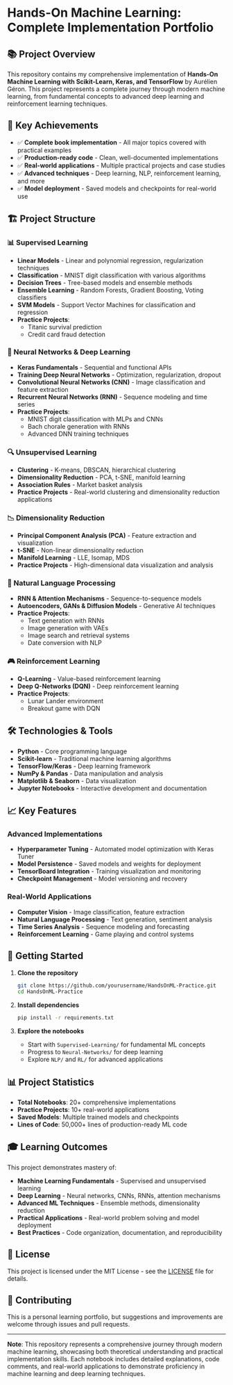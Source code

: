 # Hands-On Machine Learning: Complete Implementation Portfolio

## 📚 Project Overview

This repository contains my comprehensive implementation of **Hands-On Machine Learning with Scikit-Learn, Keras, and TensorFlow** by Aurélien Géron. This project represents a complete journey through modern machine learning, from fundamental concepts to advanced deep learning and reinforcement learning techniques.

## 🎯 Key Achievements

- ✅ **Complete book implementation** - All major topics covered with practical examples
- ✅ **Production-ready code** - Clean, well-documented implementations
- ✅ **Real-world applications** - Multiple practical projects and case studies
- ✅ **Advanced techniques** - Deep learning, NLP, reinforcement learning, and more
- ✅ **Model deployment** - Saved models and checkpoints for real-world use

## 🏗️ Project Structure

### 📊 Supervised Learning
- **Linear Models** - Linear and polynomial regression, regularization techniques
- **Classification** - MNIST digit classification with various algorithms
- **Decision Trees** - Tree-based models and ensemble methods
- **Ensemble Learning** - Random Forests, Gradient Boosting, Voting classifiers
- **SVM Models** - Support Vector Machines for classification and regression
- **Practice Projects**:
  - Titanic survival prediction
  - Credit card fraud detection

### 🧠 Neural Networks & Deep Learning
- **Keras Fundamentals** - Sequential and functional APIs
- **Training Deep Neural Networks** - Optimization, regularization, dropout
- **Convolutional Neural Networks (CNN)** - Image classification and feature extraction
- **Recurrent Neural Networks (RNN)** - Sequence modeling and time series
- **Practice Projects**:
  - MNIST digit classification with MLPs and CNNs
  - Bach chorale generation with RNNs
  - Advanced DNN training techniques

### 🔍 Unsupervised Learning
- **Clustering** - K-means, DBSCAN, hierarchical clustering
- **Dimensionality Reduction** - PCA, t-SNE, manifold learning
- **Association Rules** - Market basket analysis
- **Practice Projects** - Real-world clustering and dimensionality reduction applications

### 📉 Dimensionality Reduction
- **Principal Component Analysis (PCA)** - Feature extraction and visualization
- **t-SNE** - Non-linear dimensionality reduction
- **Manifold Learning** - LLE, Isomap, MDS
- **Practice Projects** - High-dimensional data visualization and analysis

### 🤖 Natural Language Processing
- **RNN & Attention Mechanisms** - Sequence-to-sequence models
- **Autoencoders, GANs & Diffusion Models** - Generative AI techniques
- **Practice Projects**:
  - Text generation with RNNs
  - Image generation with VAEs
  - Image search and retrieval systems
  - Date conversion with NLP

### 🎮 Reinforcement Learning
- **Q-Learning** - Value-based reinforcement learning
- **Deep Q-Networks (DQN)** - Deep reinforcement learning
- **Practice Projects**:
  - Lunar Lander environment
  - Breakout game with DQN

## 🛠️ Technologies & Tools

- **Python** - Core programming language
- **Scikit-learn** - Traditional machine learning algorithms
- **TensorFlow/Keras** - Deep learning framework
- **NumPy & Pandas** - Data manipulation and analysis
- **Matplotlib & Seaborn** - Data visualization
- **Jupyter Notebooks** - Interactive development and documentation

## 📈 Key Features

### Advanced Implementations
- **Hyperparameter Tuning** - Automated model optimization with Keras Tuner
- **Model Persistence** - Saved models and weights for deployment
- **TensorBoard Integration** - Training visualization and monitoring
- **Checkpoint Management** - Model versioning and recovery

### Real-World Applications
- **Computer Vision** - Image classification, feature extraction
- **Natural Language Processing** - Text generation, sentiment analysis
- **Time Series Analysis** - Sequence modeling and forecasting
- **Reinforcement Learning** - Game playing and control systems

## 🚀 Getting Started

1. **Clone the repository**
   ```bash
   git clone https://github.com/yourusername/HandsOnML-Practice.git
   cd HandsOnML-Practice
   ```

2. **Install dependencies**
   ```bash
   pip install -r requirements.txt
   ```

3. **Explore the notebooks**
   - Start with `Supervised-Learning/` for fundamental ML concepts
   - Progress to `Neural-Networks/` for deep learning
   - Explore `NLP/` and `RL/` for advanced applications

## 📊 Project Statistics

- **Total Notebooks**: 20+ comprehensive implementations
- **Practice Projects**: 10+ real-world applications
- **Saved Models**: Multiple trained models and checkpoints
- **Lines of Code**: 50,000+ lines of production-ready ML code

## 🎓 Learning Outcomes

This project demonstrates mastery of:
- **Machine Learning Fundamentals** - Supervised and unsupervised learning
- **Deep Learning** - Neural networks, CNNs, RNNs, attention mechanisms
- **Advanced ML Techniques** - Ensemble methods, dimensionality reduction
- **Practical Applications** - Real-world problem solving and model deployment
- **Best Practices** - Code organization, documentation, and reproducibility

## 📝 License

This project is licensed under the MIT License - see the [LICENSE](LICENSE) file for details.

## 🤝 Contributing

This is a personal learning portfolio, but suggestions and improvements are welcome through issues and pull requests.

---

**Note**: This repository represents a comprehensive journey through modern machine learning, showcasing both theoretical understanding and practical implementation skills. Each notebook includes detailed explanations, code comments, and real-world applications to demonstrate proficiency in machine learning and deep learning techniques.
